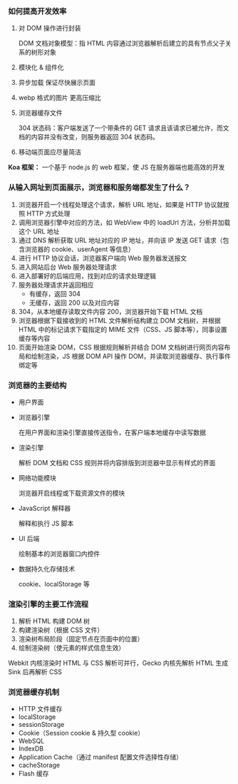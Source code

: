 ### 如何提高开发效率
1. 对 DOM 操作进行封装

    DOM 文档对象模型：指 HTML 内容通过浏览器解析后建立的具有节点父子关系的树形对象
2. 模块化 & 组件化
3. 异步加载 保证尽快展示页面
4. webp 格式的图片 更高压缩比
5. 浏览器缓存文件

    304 状态码：客户端发送了一个带条件的 GET 请求且该请求已被允许，而文档的内容并没有改变，则服务器返回 304 状态码。
6. 移动端页面应尽量简洁

**Koa 框架：**
    一个基于 node.js 的 web 框架，使 JS 在服务器端也能高效的开发

### 从输入网址到页面展示，浏览器和服务端都发生了什么？
1. 浏览器开启一个线程处理这个请求，解析 URL 地址，如果是 HTTP 协议就按照 HTTP 方式处理
2. 调用浏览器引擎中对应的方法，如 WebView 中的 loadUrl 方法，分析并加载这个 URL 地址
3. 通过 DNS 解析获取 URL 地址对应的 IP 地址，并向该 IP 发送 GET 请求（包含浏览器的 cookie、userAgent 等信息）
4. 进行 HTTP 协议会话，浏览器客户端向 Web 服务器发送报文
5. 进入网站后台 Web 服务器处理请求
6. 进入部署好的后端应用，找到对应的请求处理逻辑
7. 服务器处理请求并返回相应
    * 有缓存，返回 304
    * 无缓存，返回 200 以及对应内容
8. 304，从本地缓存读取文件内容
   200，浏览器开始下载 HTML 文档
9. 浏览器根据下载接收到的 HTML 文件解析结构建立 DOM 文档树，并根据 HTML 中的标记请求下载指定的 MIME 文件（CSS、JS 脚本等），同事设置缓存等内容
10. 页面开始渲染 DOM，CSS 根据规则解析并结合 DOM 文档树进行网页内容布局和绘制渲染，JS 根据 DOM API 操作 DOM，并读取浏览器缓存、执行事件绑定等

### 浏览器的主要结构
* 用户界面
* 浏览器引擎

    在用户界面和渲染引擎直接传送指令，在客户端本地缓存中读写数据

* 渲染引擎

    解析 DOM 文档和 CSS 规则并将内容排版到浏览器中显示有样式的界面

* 网络功能模块

    浏览器开启线程或下载资源文件的模块

* JavaScript 解释器

    解释和执行 JS 脚本

* UI 后端

    绘制基本的浏览器窗口内控件

* 数据持久化存储技术

    cookie、localStorage 等

### 渲染引擎的主要工作流程
1. 解析 HTML 构建 DOM 树
2. 构建渲染树（根据 CSS 文件）
3. 渲染树布局阶段（固定节点在页面中的位置）
4. 绘制渲染树（使元素的样式信息生效）

Webkit 内核渲染时 HTML 与 CSS 解析可并行，Gecko 内核先解析 HTML 生成 Sink 后再解析 CSS

### 浏览器缓存机制
* HTTP 文件缓存
* localStorage
* sessionStorage
* Cookie（Session cookie & 持久型 cookie）
* WebSQL
* IndexDB
* Application Cache（通过 manifest 配置文件选择性存储）
* cacheStorage
* Flash 缓存
